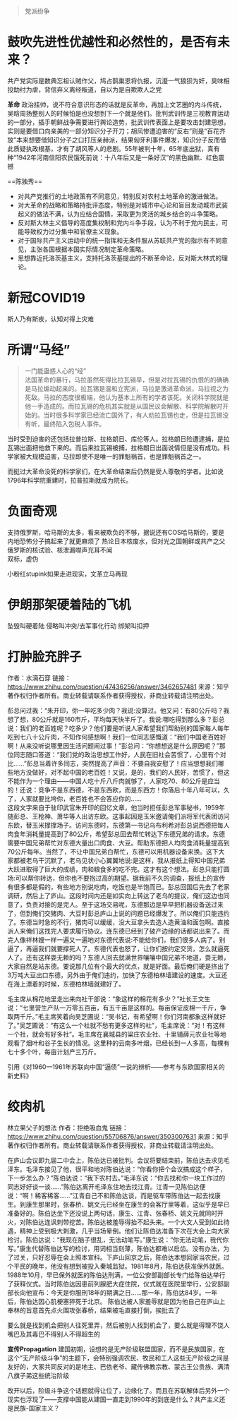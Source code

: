 >党派纷争
# 鼓吹先进性优越性和必然性的，是否有未来？
共产党实际是数典忘祖认贼作父，鸠占鹊巢恩将仇报，沆瀣一气狼狈为奸，臭味相投助纣为虐，背信弃义离经叛道，自以为是自欺欺人之党

**革命**
政治挂帅，说不符合意识形态的话就是反革命，再加上文艺圈的内斗传统，吴晗周扬整别人的时候怕是也没想到下一个就是他们。批判武训传是三视教育运动的一部分，插手朝鲜战争需要进行舆论造势，批武训传表面上是要攻击封建思想，实则是要借口向亲美的一部分知识分子开刀；胡风惨遭迫害的“反右”则是“百花齐放”本来想要借知识分子之口打压亲赫派，结果匈牙利事件爆发，知识分子反而借此质疑执政根基，才有了胡风等人的悲剧。55年被判十年，65年底出狱，真有种“1942年河南信阳农民饿死前说：十八年后又是一条好汉”的黑色幽默、红色震撼


==陈独秀==
- 对共产党推行的土地政策有不同意见，特别反对农村土地革命的激进做法。
- 对大革命的战略和策略持批评态度，特别是对城市中心论和盲目发动城市武装起义的做法不满，认为应结合国情，采取更为灵活的城乡结合的斗争策略。
- 反对斯大林主义倡导的高度集权制和党内斗争手段，认为不利于党内民主，可能导致权力过分集中和官僚主义现象。
- 对于国际共产主义运动中的统一指挥和无条件服从苏联共产党的指示有不同意见，主张各国根据本国实际情况制定革命策略。
- 思想靠近托洛茨基主义，支持托洛茨基提出的不断革命论，反对斯大林式的理论。

# 新冠COVID19
斯人乃有斯疾，认知对得上灾难

# 所谓“马经”
>一门能蛊惑人心的“经”  
法国革命的暴行，马拉虽然死得比拉瓦锡早，但是对拉瓦锡的仇恨的的确确是马拉煽动起来的。拉瓦锡是温和立宪派，马拉是激进革命派，马拉视之为死敌。马拉的态度很极端，他认为基本上所有的学者该死。关闭科学院就是他一手造成的。而拉瓦锡的危机其实就是从国民议会解散、科学院解散时开始的。当时很多科学家已经流亡国外了，有人劝拉瓦锡也走，但是拉瓦锡没有听，最终陷入包税人事件。


当时受到迫害的还包括拉普拉斯、拉格朗日、库伦等人。拉格朗日险遭逮捕，是拉瓦锡出面把他救下来的。而后来拉瓦锡被捕，拉格朗日出面说情但是没有成功。科学家被大规模迫害，马拉即使不是唯一的罪魁祸首，也是罪魁祸首之一。


而挺过大革命没死的科学家们，在大革命结束后仍然是受人尊敬的学者。比如说1796年科学院重建时，拉普拉斯就成为院长。

# 负面奇观
支持俄罗斯，哈马斯的太多，看来被欺负的不够，据说还有COS哈马斯的，要是内地恐怖分子搞起来了就更麻烦了
热论日本核废水，但对光之国朝鲜或共产之父俄罗斯的核试验、核泄漏噤声充耳不闻  
双标，虚伪

小粉红stupink如果走进现实，文革立马再现


# 伊朗那架硬着陆的飞机
坠毁叫硬着陆
侵略叫冲突/去军事化行动
绑架叫扣押


# 打肿脸充胖子  
作者：水滴石穿
链接：https://www.zhihu.com/question/47436256/answer/3462657481
来源：知乎
著作权归作者所有。商业转载请联系作者获得授权，非商业转载请注明出处。

彭总问过我：“朱开印，你一年吃多少肉？我说:没算过。他又问：有80公斤吗？我想了想，80公斤就是160市斤，平均每天快半斤了。我说:哪吃得到那么多？彭总说：我们的老百姓呢？吃多少？他们要是听说人家希望我们帮助别的国家每人每年吃到七八十公斤肉，不知作何感想啊！我们一位同志感慨道：“我们中国老百姓好啊！从来没听说哪里因生活问题闹过事！”彭总问：“你想想这是什么原因呢？”那位同志随口答道：“我们党的政治思想工作好，人民在旧社会苦惯了，心里有个对比……”彭总当着许多同志，突然提高了声音：不要自我安慰了！应当想想我们哪些地方没做好，对不起中国的老百姓！又说，是的，我们的人民好，苦惯了，但这不能作为一个理由——中国人吃十斤八斤肉就够了，人家吃70、80公斤是应当的！还说：竞争不是东西德，不是东西欧，而是东西方！你落后十年八年可以，久了，人家就要比垮你，老百姓也不会答应你的……  
这段文字来自于驻印武官朱开印的回忆文章，他当时担任彭总军事秘书，1959年随彭总、王枪神、萧华等人出访东欧。这事起因是玉米邀请俺们派将军代表团访问东欧，替玉米撑撑场子。访问东德时，东德第一书记乌布利希对彭总说西德把每人肉食年消耗量提高到了80公斤，希望彭总回去帮忙转达下东德兄弟的请求。东德需要中国兄弟帮忙对东德大量出口肉食、大豆。帮助东德把人均肉食消耗量提高到70公斤每年。当然了，不让中国兄弟白帮忙，东德可以用机器设备来换。这下大家都被老乌干沉默了，老乌见状小心翼翼地说:是这样，我从报纸上得知中国兄弟大跃进取得了巨大的成绩，肉和粮食多的吃不完。这才有这个想法。彭总只能打圆场:可以帮你转达，但你也不要抱过高的期望。据我前不久的调查，报纸上的宣传有很多都是假的，有些地方别说吃肉，吃饭也是半饱而已。彭总回国后先去了老家调研，然后上了庐山。这段时间内还是如实向上转达了老乌的提议，俺们这边也同意了，负责对接的是完人。至于这场交易呢，东德那边是早早把机器设备送过来了，但到俺们交猪肉、大豆时彭总庐山上说的问题已经爆发了。所以俺们只能违约了。东德当时急的不行，猪肉可以缓缓，没大豆拿头去造人造黄油和面包啊。直接派人来俺们这找完人要求履行协议。连东德已经到了破产边缘的话都说出来了。而完人像祥林嫂一样一遍又一遍地对东德代表说:不能给你们，我们很多人病了。别逼了，再逼我们就要撑死人了。东德代表也怒了，让你们按约定交货，怎么就逼死人了。还有这样耍无赖的吗？东德人回去就满世界嚷嚷中国兄弟不地道，耍无赖，大家自然是站东德。要说那几位有个最大的优点，就是好面。最后俺们硬是挤出了3万吨大豆出口东德，另外由于俺们违约，加快了东德柏林墙建设的速度。大豆还在海上漂着的时候，东德柏林墙就建好了。

毛主席从棉花地里走出来向社干部说：“象这样的棉花有多少？”社长王文生说：“七里营生产队一万零五百亩，有五千亩是这样的。每亩保证皮棉一千斤，争取两千斤。”毛主席笑着向吴芝圃说：“吴书记，有希望啊！你们河南都象这样就好了。”吴芝圃说：“有这么一个社就不愁有更多这样的社”，毛主席说：“对！有这样一个社，就会有好多社”。毛主席在襄城县的粱庄农业社、十里铺薛元农业社等地观看了烟叶和谷子生长的情况。这里种的云南多叶烟，已经长到一人多高，每棵有七十多个叶，每亩计划产三万斤。

引用《对1960—1961年苏联向中国“逼债”一说的辨析——参考与东欧国家相关的新史料》


# 绞肉机

林立果父子的想法
作者：拒绝吸血鬼
链接：https://www.zhihu.com/question/55706876/answer/3503007631
来源：知乎
著作权归作者所有。商业转载请联系作者获得授权，非商业转载请注明出处。

在庐山会议即九届二中会上，陈伯达已被批判。会议将要结束前，陈伯达去求见毛泽东。毛泽东接见了他，很平和地对陈伯达说：“你看你把个会议搞成这个样子，下一步怎么办？”陈伯达说：“我下农村去。”毛泽东说：“你去找和你一块工作过的同志好好谈一谈……”陈伯达离开毛泽东住地去找江青。江青一见陈伯达便说：“啊！稀客稀客……”江青自己不和陈伯达谈，而是驱车带陈伯达一起去找康生。到康生那里时，张春桥、姚文元已经坐在康生的会客厅里等着，这似乎是早已准备好的。陈伯达坐下还没说上两句话，康生、江青、张春桥、姚文元就同时开火，对陈伯达连讽刺带挖苦。陈伯达被羞辱得抬不起头来。一个大文人受到如此待遇，精神上受到极大刺激，几乎当场晕倒。他们让陈伯达准备下次在大会上向大家检讨。陈伯达说：“我现在脑子很乱，无法动笔写。”康生说：“你无法动笔，我代你写。”康生代替陈伯达写的检讨，用词相当刻薄，陈伯达都难以启齿。没有办法，为了过关，只好忍辱在会上照本宣科。下庐山回京之后，陈伯达本想回家当农民，过个平民的晚年，他没有想到被投入秦城监狱。1981年8月，陈伯达获准保外就医。1988年10月，早已保外就医的陈伯达刑满，一位公安部副部长专门给陈伯达举行了获释仪式。当时陈伯达因患前列腺肥大症住院，仪式就在医院里举行，公安部副部长向他宣布：今天是你服刑18年的期满之日……那一年，陈伯达84岁。一年后，陈伯达因心肌梗塞猝死于北京。
陈伯达被人家羞辱就是因为他自己在庐山上奉林的旨意首先点火围攻张春桥，结果被毛直接打倒，挨批去了

要么就是找到机会把别人往死里弄，然后被别人找到机会了，要么就是得理不饶人嘴巴及其毒巴不得别人不得超生的


**宣传Propagation**
建国初期，设想的是无产阶级联盟国家，而不是民族国家，在这个“无产阶级斗争”的主题下，会特别强调农民、牧民和工人这些无产阶级之间是友好的，大家共同反对的是地主、巴依老爷、藏传佛教宗教、蒙古王公贵族、满清八旗子弟这些统治阶级

改开以后，阶级斗争这个话题就得让位了，边缘化了。而且在苏联解体后另外一个现实也浮现了——支撑中国能从建国一直走到1990年的到底是什么？共产主义还是民族-国家主义？

